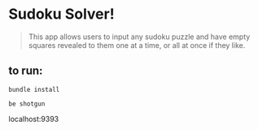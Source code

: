 # Sudoku Solver!

> This app allows users to input any sudoku puzzle and have empty squares revealed to them one at a time, or all at once if they like.

## to run:

`bundle install`

`be shotgun`

localhost:9393

